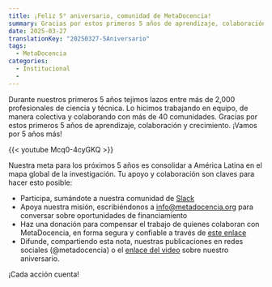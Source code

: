 ```yaml
---
title: ¡Feliz 5° aniversario, comunidad de MetaDocencia!
summary: Gracias por estos primeros 5 años de aprendizaje, colaboración y crecimiento. ¡Vamos por 5 años más!
date: 2025-03-27
translationKey: "20250327-5Aniversario"
tags:
  - MetaDocencia
categories:
  - Institucional
  - 
---
```


Durante nuestros primeros 5 años tejimos lazos entre más de 2,000 profesionales de ciencia y técnica. Lo hicimos trabajando en equipo, de manera colectiva y colaborando con más de 40 comunidades.
Gracias por estos primeros 5 años de aprendizaje, colaboración y crecimiento. ¡Vamos por 5 años más!

{{< youtube Mcq0-4cyGKQ >}}

Nuestra meta para los próximos 5 años es consolidar a América Latina en el mapa global de la investigación. Tu apoyo y colaboración son claves para hacer esto posible:
- Participa, sumándote a nuestra comunidad de [Slack](https://w3id.org/metadocencia/slack)
- Apoya nuestra misión, escribiéndonos a info@metadocencia.org para conversar sobre oportunidades de financiamiento
- Haz una donación para compensar el trabajo de quienes colaboran con MetaDocencia, en forma segura y confiable a través de [este enlace](https://www.metadocencia.org/donar/)
- Difunde, compartiendo esta nota, nuestras publicaciones en redes sociales (@metadocencia) o el [enlace del video](https://youtu.be/Mcq0-4cyGKQ) sobre nuestro aniversario.

¡Cada acción cuenta!
